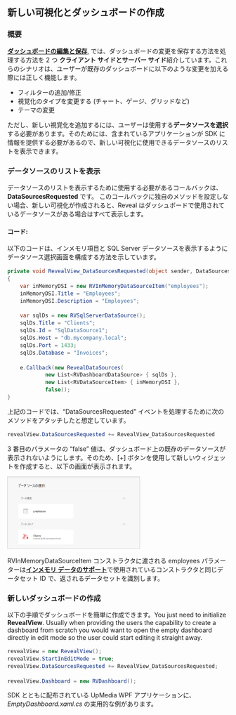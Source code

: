 ## 新しい可視化とダッシュボードの作成

### 概要

 [**ダッシュボードの編集と保存**](editing-saving-dashboards.html), では、ダッシュボードの変更を保存する方法を処理する方法を 2 つ **クライアント サイドとサーバー サイド**紹介しています。これらのシナリオは、ユーザーが既存のダッシュボードに以下のような変更を加える際には正しく機能します。

  - フィルターの追加/修正
  - 視覚化のタイプを変更する (チャート、ゲージ、グリッドなど)
  - テーマの変更

ただし、新しい視覚化を追加するには、ユーザーは使用する**データソースを選択**する必要があります。そのためには、含まれているアプリケーションが SDK に情報を提供する必要があるので、新しい可視化に使用できるデータソースのリストを表示できます。

### データソースのリストを表示

データソースのリストを表示するために使用する必要があるコールバックは、__DataSourcesRequested__ です。
このコールバックに独自のメソッドを設定しない場合、新しい可視化が作成されると、Reveal はダッシュボードで使用されているデータソースがある場合はすべて表示します。

#### コード:

以下のコードは、インメモリ項目と SQL Server データソースを表示するようにデータソース選択画面を構成する方法を示しています。

``` csharp
private void RevealView_DataSourcesRequested(object sender, DataSourcesRequestedEventArgs e)
{
    var inMemoryDSI = new RVInMemoryDataSourceItem("employees");
    inMemoryDSI.Title = "Employees";
    inMemoryDSI.Description = "Employees";

    var sqlDs = new RVSqlServerDataSource();
    sqlDs.Title = "Clients";
    sqlDs.Id = "SqlDataSource1";
    sqlDs.Host = "db.mycompany.local";
    sqlDs.Port = 1433;
    sqlDs.Database = "Invoices";

    e.Callback(new RevealDataSources(
            new List<RVDashboardDataSource> { sqlDs },
            new List<RVDataSourceItem> { inMemoryDSI },
            false));
}
```

上記のコードでは、“DataSourcesRequested” イベントを処理するために次のメソッドをアタッチしたと想定しています。

``` csharp
revealView.DataSourcesRequested += RevealView_DataSourcesRequested
```

3 番目のパラメータの “false” 値は、ダッシュボード上の既存のデータソースが表示されないようにします。そのため、[+] ボタンを使用して新しいウィジェットを作成すると、以下の画面が表示されます。

<img src="images/displayingDataSources_web.png" alt="displayingDataSources\_web" width="60%"/>

RVInMemoryDataSourceItem コンストラクタに渡される employees パラメーターは[**インメモリ データのサポート**](in-memory-data.html)で使用されているコンストラクタと同じデータセット ID で、返されるデータセットを識別します。

### 新しいダッシュボードの作成

以下の手順でダッシュボードを簡単に作成できます。You just need to initialize __RevealView__. Usually when providing the users the capability to create a dashboard from scratch you would want to open the empty dashboard directly in edit mode so the user could start editing it straight away. 

``` csharp
revealView = new RevealView();
revealView.StartInEditMode = true;
revealView.DataSourcesRequested += RevealView_DataSourcesRequested;

revealView.Dashboard = new RVDashboard();
```

SDK とともに配布されている UpMedia WPF アプリケーションに、*EmptyDashboard.xaml.cs* の実用的な例があります。
